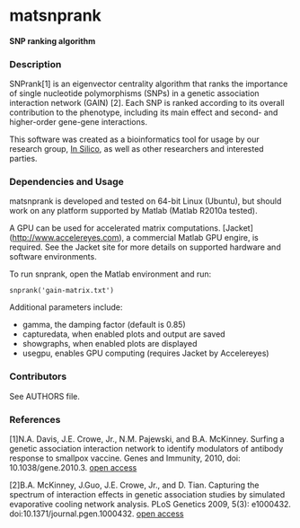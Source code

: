 matsnprank
========

#### SNP ranking algorithm ####

### Description ###
SNPrank[1] is an eigenvector centrality algorithm that ranks the importance of 
single nucleotide polymorphisms (SNPs) in a genetic association interaction 
network (GAIN) [2]. Each SNP is ranked according to its overall contribution 
to the phenotype, including its main effect and second- and higher-order 
gene-gene interactions. 

This software was created as a bioinformatics tool for usage by our research 
group, [In Silico](http://insilico.utulsa.edu), as well as other researchers 
and interested parties.  

### Dependencies and Usage ###
matsnprank is developed and tested on 64-bit Linux (Ubuntu), but should work on any 
platform supported by Matlab (Matlab R2010a tested).

A GPU can be used for accelerated matrix computations.  [Jacket] 
(http://www.accelereyes.com), a commercial Matlab GPU engire, is required.
See the Jacket site for more details on supported hardware and software 
environments.

To run snprank, open the Matlab environment and run:

    snprank('gain-matrix.txt')

Additional parameters include:

* gamma, the damping factor (default is 0.85)
* capturedata, when enabled plots and output are saved 
* showgraphs, when enabled plots are displayed 
* usegpu, enables GPU computing (requires Jacket by Accelereyes)

### Contributors ###
See AUTHORS file.

### References ###
[1]N.A. Davis, J.E. Crowe, Jr., N.M. Pajewski, and B.A. McKinney. Surfing a 
genetic association interaction network to identify modulators of antibody 
response to smallpox vaccine. Genes and Immunity, 2010, 
doi: 10.1038/gene.2010.3. [open access](http://www.nature.com/gene/journal/vaop/ncurrent/full/gene201037a.html)

[2]B.A. McKinney, J.Guo, J.E. Crowe, Jr., and D. Tian. Capturing the spectrum of 
interaction effects in genetic association studies by simulated evaporative 
cooling network analysis. PLoS Genetics 2009, 5(3): e1000432. 
doi:10.1371/journal.pgen.1000432. [open access](http://www.plosgenetics.org/article/info:doi/10.1371/journal.pgen.1000432)
